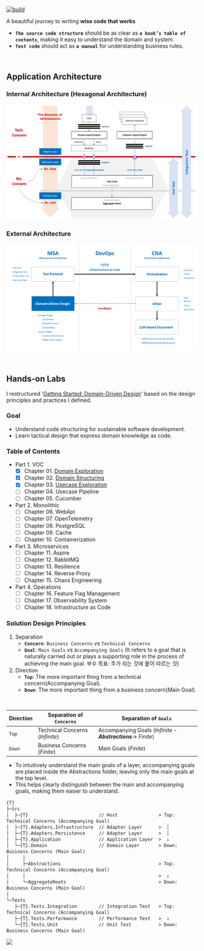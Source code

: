 [![build](https://github.com/hhko/better-code-with-ddd/actions/workflows/build.yml/badge.svg)](https://github.com/hhko/better-code-with-ddd/actions/workflows/build.yml)

A beautiful journey to writing **wise code that works**
- **`The source code structure`** should be as clear as **`a book’s table of contents`**, making it easy to understand the domain and system.
- **`Test code`** should act as **`a manual`** for understanding business rules.

<br/>

## Application Architecture

### Internal Architecture (Hexagonal Architecture)
![hexagonal architecture](./01-architecture/part1-overview/ch04-internal-architecture/.images/Architecture.Internal.Hexagonal.png)

### External Architecture
![](./.images/ExternalArchitecture.png)

<br/>

## Hands-on Labs
I restructured '[Getting Started: Domain-Driven Design](https://dometrain.com/course/getting-started-domain-driven-design-ddd/?ref=dometrain-github&promo=getting-started-domain-driven-design)' based on the design principles and practices I defined.

### Goal
- Understand code structuring for sustainable software development.
- Learn tactical design that express domain knowledge as code.

### Table of Contents
- Part 1. VOC
  - [x] Chapter 01. [Domain Exploration](./03-tutorial/ddd/ch01-domain-exploration/)
  - [x] Chapter 02. [Domain Structuring](./03-tutorial/ddd/ch02-domain-structuring/)
  - [x] Chapter 03. [Usecase Exploration](./03-tutorial/ddd/ch03-usecase-exploration/)
  - [ ] Chapter 04. Usecase Pipeline
  - [ ] Chapter 05. Cucumber
- Part 2. Monolithic
  - [ ] Chapter 06. WebApi
  - [ ] Chapter 07. OpenTelemetry
  - [ ] Chapter 08. PostgreSQL
  - [ ] Chapter 09. Cache
  - [ ] Chapter 10. Containerization
- Part 3. Microservices
  - [ ] Chapter 11. Aspire
  - [ ] Chapter 12. RabbitMQ
  - [ ] Chapter 13. Resilience
  - [ ] Chapter 14. Reverse Proxy
  - [ ] Chapter 15. Chaos Engineering
- Part 4. Operations
  - [ ] Chapter 16. Feature Flag Management
  - [ ] Chapter 17. Observability System
  - [ ] Chapter 18. Infrastructure as Code

### Solution Design Principles

1. Separation
   - **`Concern`**: `Business Concerns` vs `Technical Concerns`
   - **`Goal`**: `Main Goals` vs `Accompanying Goals` (It refers to a goal that is naturally carried out or plays a supporting role in the process of achieving the main goal. 부수 목표: 주가 되는 것에 붙어 따르는 것)
1. Direction
   - **`Top`**: The more important thing from a technical concern(Accompanying Goal).
   - **`Down`**: The more important thing from a business concern(Main Goal).

<br/>

| Direction | Separation of `Concerns`        | Separation of `Goals`                                           |
| ---       | ---                             | ---                                                             |
| `Top`     | Technical Concerns (_Infinite_) | Accompanying Goals (_Infinite_ -**_Abstractions_**-> _Finite_)  |
| `Down`    | Business Concerns (_Finite_)    | Main Goals (_Finite_)                                           |

- To intuitively understand the main goals of a layer, accompanying goals are placed inside the Abstractions folder, leaving only the main goals at the top level.
- This helps clearly distinguish between the main and accompanying goals, making them easier to understand.

```shell
{T}
├─Src
│  ├─{T}                          // Host               > Top: Technical Concerns (Accompanying Goal)
│  ├─{T}.Adapters.Infrastructure  // Adapter Layer      >  │
│  ├─{T}.Adapters.Persistence     // Adapter Layer      >  │
│  ├─{T}.Application              // Application Layer  >  ↓
│  └─{T}.Domain                   // Domain Layer       > Down: Business Concerns (Main Goal)
│     │
│     ├─Abstractions                                    > Top: Technical Concerns (Accompanying Goal)
│     │                                                 >  ↓
│     └─AggregateRoots                                  > Down: Business Concerns (Main Goal)
│
└─Tests
   ├─{T}.Tests.Integration        // Integration Test   > Top: Technical Concerns (Accompanying Goal)
   ├─{T}.Tests.Performance        // Performance Test   >  ↓
   └─{T}.Tests.Unit               // Unit Test          > Down: Business Concerns (Main Goal)
```

![](./03-tutorial/ddd/.images/SolutionDesignExample.png)

